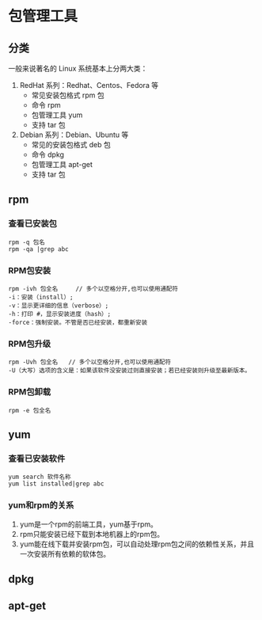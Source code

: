# 包管理工具

## 分类

一般来说著名的 Linux 系统基本上分两大类：

1. RedHat 系列：Redhat、Centos、Fedora 等
   * 常见安装包格式 rpm 包
   * 命令 rpm
   * 包管理工具 yum
   * 支持 tar 包
2. Debian 系列：Debian、Ubuntu 等
   * 常见的安装包格式 deb 包
   * 命令 dpkg
   * 包管理工具 apt-get
   * 支持 tar 包

## rpm

### 查看已安装包

```
rpm -q 包名
rpm -qa |grep abc
```

### RPM包安装

```
rpm -ivh 包全名     // 多个以空格分开,也可以使用通配符
-i：安装（install）;
-v：显示更详细的信息（verbose）;
-h：打印 #，显示安装进度（hash）;
-force：强制安装。不管是否已经安装，都重新安装
```

### RPM包升级

```
rpm -Uvh 包全名   // 多个以空格分开,也可以使用通配符
-U（大写）选项的含义是：如果该软件没安装过则直接安装；若已经安装则升级至最新版本。
```

### RPM包卸载

```
rpm -e 包全名
```

## yum

### 查看已安装软件

```
yum search 软件名称
yum list installed|grep abc
```

### yum和rpm的关系

1. yum是一个rpm的前端工具，yum基于rpm。
2. rpm只能安装已经下载到本地机器上的rpm包。
3. yum能在线下载并安装rpm包，可以自动处理rpm包之间的依赖性关系，并且一次安装所有依赖的软体包。

## dpkg

## apt-get